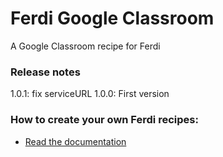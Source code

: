 # Ferdi Google Classroom
A Google Classroom recipe for Ferdi

### Release notes
1.0.1: fix serviceURL
1.0.0: First version

### How to create your own Ferdi recipes:
* [Read the documentation](https://github.com/getferdi/recipes/blob/master/docs/integration.md)
